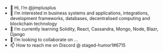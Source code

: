 - 👋 Hi, I’m @jimplusplus
- 👀 I’m interested in business systems and applications, integrations, development frameworks, databases, decentralised computing and blockchain technology
- 🌱 I’m currently learning Solidity, React, Cassandra, Mongo, Node, Blazr, Django
- 💞️ I’m looking to collaborate on ...
- 📫 How to reach me on Discord @ staged-humor1#6715

<!---
jimplusplus/jimplusplus is a ✨ special ✨ repository because its `README.md` (this file) appears on your GitHub profile.
You can click the Preview link to take a look at your changes.
--->
